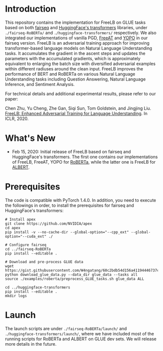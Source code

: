 # Introduction
This repository contains the implementation for FreeLB on GLUE tasks based on both [fairseq](https://github.com/pytorch/fairseq) and [HuggingFace's transformers](https://github.com/huggingface/transformers) libraries, under `./fairseq-RoBERTa/` and `./huggingface-transformers/` respectively.
We also integrated our implementations of vanilla PGD, [FreeAT](https://arxiv.org/abs/1904.12843) and [YOPO](https://arxiv.org/abs/1905.00877) in our fairseq version.
FreeLB is an adversarial training approach for improving transformer-based language models on Natural Language Understanding tasks.
It accumulates the gradient in the ascent steps and updates the parameters with the accumulated gradients, which is approximately equivalent to enlarging the batch size with diversified adversarial examples within different radiuses around the clean input.
FreeLB improves the performance of BERT and RoBERTa on various Natural Language Understanding tasks including Question Answering, Natural Language Inference, and Sentiment Analysis.

For technical details and additional experimental results, please refer to our paper:

Chen Zhu, Yu Cheng, Zhe Gan, Siqi Sun, Tom Goldstein, and Jingjing Liu. [FreeLB: Enhanced Adversarial Training for Language Understanding](https://arxiv.org/abs/1909.11764). In ICLR, 2020.

# What's New
* Feb 15, 2020: Initial release of FreeLB based on fairseq and HuggingFace's transformers. The first one contains our implementations of FreeLB, FreeAT, YOPO for [RoBERTa](https://arxiv.org/abs/1907.11692), while the latter one is FreeLB for [ALBERT](https://arxiv.org/abs/1909.11942).

# Prerequisites
The code is compatible with PyTorch 1.4.0. 
In addition, you need to execute the followings in order, to install the prerequisites for fairseq and HuggingFace's transformers:
```
# Install apex
git clone https://github.com/NVIDIA/apex
cd apex
pip install -v --no-cache-dir --global-option="--cpp_ext" --global-option="--cuda_ext" ./

# Configure fairseq
cd ../fairseq-RoBERTa
pip install --editable .

# Download and pre-process GLUE data
wget https://gist.githubusercontent.com/W4ngatang/60c2bdb54d156a41194446737ce03e2e/raw/17b8dd0d724281ed7c3b2aeeda662b92809aadd5/download_glue_data.py
python download_glue_data.py --data_dir glue_data --tasks all
source ./examples/roberta/preprocess_GLUE_tasks.sh glue_data ALL

cd ../huggingface-transformers
pip install --editable .
mkdir logs
```

# Launch
The launch scripts are under `./fairseq-RoBERTa/launch/` and `./huggingface-transformers/launch/`, where we have included most of the running scripts for RoBERTa and ALBERT on GLUE dev sets. 
We will release more details in the future.



